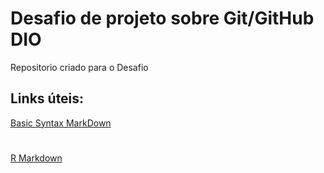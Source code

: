 # Desafio de projeto sobre Git/GitHub DIO
Repositorio criado para o Desafio
## Links úteis:
[Basic Syntax MarkDown](https://www.markdownguide.org/basic-syntax/)
#
[R Markdown](https://rmarkdown.rstudio.com/index.html)
